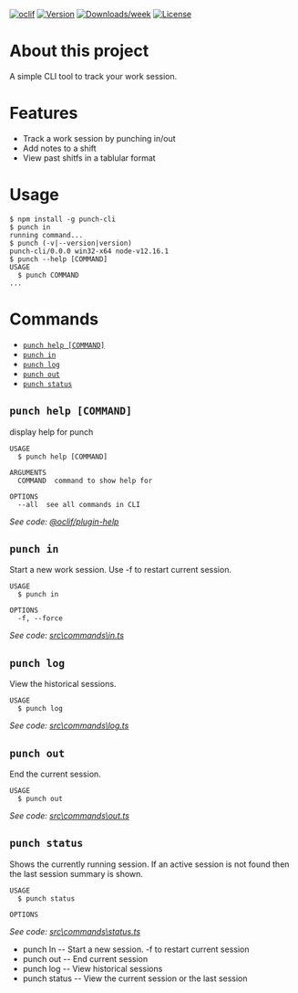 [![oclif](https://img.shields.io/badge/cli-oclif-brightgreen.svg)](https://oclif.io)
[![Version](https://img.shields.io/npm/v/punch-cli.svg)](https://npmjs.org/package/punch-cli)
[![Downloads/week](https://img.shields.io/npm/dw/punch-cli.svg)](https://npmjs.org/package/punch-cli)
[![License](https://img.shields.io/npm/l/punch-cli.svg)](https://github.com/rockbender/punch-cli/blob/master/LICENSE)

About this project
=========

A simple CLI tool to track your work session.

# Features

* Track a work session by punching in/out
* Add notes to a shift
* View past shitfs in a tablular format

# Usage
```sh-session
$ npm install -g punch-cli
$ punch in
running command...
$ punch (-v|--version|version)
punch-cli/0.0.0 win32-x64 node-v12.16.1
$ punch --help [COMMAND]
USAGE
  $ punch COMMAND
...
```
<!-- usagestop -->
# Commands
<!-- commands -->
* [`punch help [COMMAND]`](#punch-help-command)
* [`punch in`](#punch-in)
* [`punch log`](#punch-log)
* [`punch out`](#punch-out)
* [`punch status`](#punch-status)

## `punch help [COMMAND]`

display help for punch

```
USAGE
  $ punch help [COMMAND]

ARGUMENTS
  COMMAND  command to show help for

OPTIONS
  --all  see all commands in CLI
```

_See code: [@oclif/plugin-help](https://github.com/oclif/plugin-help/blob/v2.2.3/src\commands\help.ts)_

## `punch in`

Start a new work session. Use -f to restart current session.

```
USAGE
  $ punch in

OPTIONS
  -f, --force
```

_See code: [src\commands\in.ts](https://github.com/Projects/punch-cli/blob/v0.0.0/src\commands\in.ts)_

## `punch log`

View the historical sessions.

```
USAGE
  $ punch log
```

_See code: [src\commands\log.ts](https://github.com/Projects/punch-cli/blob/v0.0.0/src\commands\log.ts)_

## `punch out`

End the current session.

```
USAGE
  $ punch out
```

_See code: [src\commands\out.ts](https://github.com/Projects/punch-cli/blob/v0.0.0/src\commands\out.ts)_

## `punch status`

Shows the currently running session. If an active session is not found then the last session summary is shown.

```
USAGE
  $ punch status

OPTIONS
```

_See code: [src\commands\status.ts](https://github.com/Projects/punch-cli/blob/v0.0.0/src\commands\status.ts)_
<!-- commandsstop -->
- punch In -- Start a new session. -f to restart current session
- punch out -- End current session
- punch log -- View historical sessions
- punch status -- View the current session or the last session
